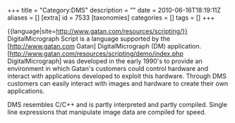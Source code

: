 +++
title = "Category:DMS"
description = ""
date = 2010-06-16T18:19:11Z
aliases = []
[extra]
id = 7533
[taxonomies]
categories = []
tags = []
+++

{{language|site=http://www.gatan.com/resources/scripting/}}
DigitalMicrograph Script is a language supported by the [http://www.gatan.com Gatan] DigitalMicrograph (DM) application. [http://www.gatan.com/resources/scripting/demo/index.php DigitalMicrograph] was developed in the early 1990's to provide an environment in which Gatan's customers could control hardware and interact with applications developed to exploit this hardware. Through DMS customers can easily interact with images and hardware to create their own applications.

DMS resembles C/C++ and is partly interpreted and partly compiled. Single line expressions that manipulate image data are compiled for speed.
